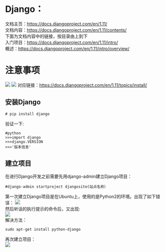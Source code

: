 # Django：   
文档主页：https://docs.djangoproject.com/en/1.11/  
文档内容：https://docs.djangoproject.com/en/1.11/contents/  
下面为文档内容中的链接，按目录由上到下  
入门项目：https://docs.djangoproject.com/en/1.11/intro/  
概述：https://docs.djangoproject.com/en/1.11/intro/overview/



# 注意事项
![](http://i.imgur.com/6NS53gr.png)
![](http://i.imgur.com/XpZxLaD.png)
对应链接：https://docs.djangoproject.com/en/1.11/topics/install/


## 安装Django

	# pip install django
验证一下:

	#python
	>>>import django
	>>>django.VERSION
	>>>'版本信息'
## 建立项目
在进行Django开发之前需要先用django-admin建立Django项目：

	#django-admin startproject djangosite(站点名称）
第一次建立Django项目是在Ubuntu上，使用的是Python2的环境。出现了如下错误：
![](http://i.imgur.com/XD7lT8s.png)   
然后听话的执行提示的命令后，又出现:  
![](http://i.imgur.com/4WRJPOW.png)   
解决方法：

	sudo apt-get install python-django
再次建立项目：  
![](http://i.imgur.com/dXBVYYW.png)
